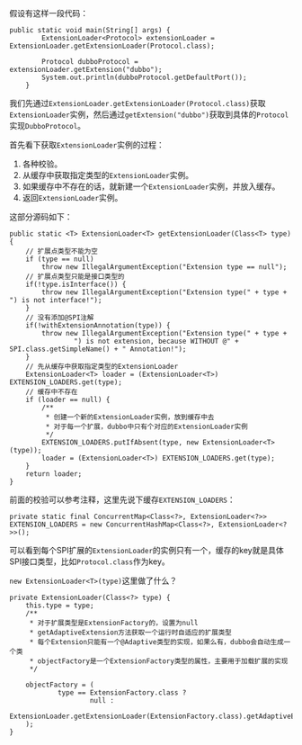 假设有这样一段代码：

```
public static void main(String[] args) {
        ExtensionLoader<Protocol> extensionLoader = ExtensionLoader.getExtensionLoader(Protocol.class);

        Protocol dubboProtocol = extensionLoader.getExtension("dubbo");
        System.out.println(dubboProtocol.getDefaultPort());
    }
```

我们先通过`ExtensionLoader.getExtensionLoader(Protocol.class)`获取`ExtensionLoader`实例，然后通过`getExtension("dubbo")`获取到具体的`Protocol`实现`DubboProtocol`。

首先看下获取`ExtensionLoader`实例的过程：

1. 各种校验。
2. 从缓存中获取指定类型的`ExtensionLoader`实例。
3. 如果缓存中不存在的话，就新建一个`ExtensionLoader`实例，并放入缓存。
4. 返回`ExtensionLoader`实例。

这部分源码如下：

```
public static <T> ExtensionLoader<T> getExtensionLoader(Class<T> type) {
    // 扩展点类型不能为空
    if (type == null)
        throw new IllegalArgumentException("Extension type == null");
    // 扩展点类型只能是接口类型的
    if(!type.isInterface()) {
        throw new IllegalArgumentException("Extension type(" + type + ") is not interface!");
    }
    // 没有添加@SPI注解
    if(!withExtensionAnnotation(type)) {
        throw new IllegalArgumentException("Extension type(" + type + 
                ") is not extension, because WITHOUT @" + SPI.class.getSimpleName() + " Annotation!");
    }
    // 先从缓存中获取指定类型的ExtensionLoader
    ExtensionLoader<T> loader = (ExtensionLoader<T>) EXTENSION_LOADERS.get(type);
    // 缓存中不存在
    if (loader == null) {
        /**
         * 创建一个新的ExtensionLoader实例，放到缓存中去
         * 对于每一个扩展，dubbo中只有个对应的ExtensionLoader实例
         */
        EXTENSION_LOADERS.putIfAbsent(type, new ExtensionLoader<T>(type));
        loader = (ExtensionLoader<T>) EXTENSION_LOADERS.get(type);
    }
    return loader;
}
```

前面的校验可以参考注释，这里先说下缓存`EXTENSION_LOADERS`：

```
private static final ConcurrentMap<Class<?>, ExtensionLoader<?>> EXTENSION_LOADERS = new ConcurrentHashMap<Class<?>, ExtensionLoader<?>>();
```

可以看到每个SPI扩展的`ExtensionLoader`的实例只有一个，缓存的key就是具体SPI接口类型，比如`Protocol.class`作为key。

`new ExtensionLoader<T>(type)`这里做了什么？

```
private ExtensionLoader(Class<?> type) {
    this.type = type;
    /**
     * 对于扩展类型是ExtensionFactory的，设置为null
     * getAdaptiveExtension方法获取一个运行时自适应的扩展类型
     * 每个Extension只能有一个@Adaptive类型的实现，如果么有，dubbo会自动生成一个类
     * objectFactory是一个ExtensionFactory类型的属性，主要用于加载扩展的实现
     */

    objectFactory = (
            type == ExtensionFactory.class ?
                    null :
                    ExtensionLoader.getExtensionLoader(ExtensionFactory.class).getAdaptiveExtension()
    );
}
```

